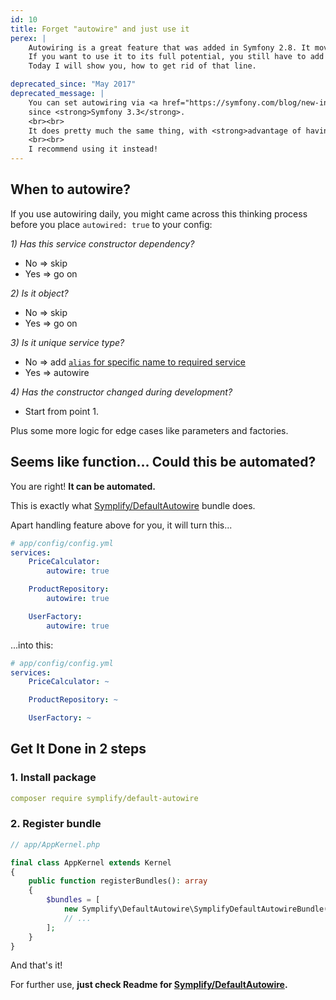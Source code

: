 ```yaml
---
id: 10
title: Forget "autowire" and just use it
perex: |
    Autowiring is a great feature that was added in Symfony 2.8. It moves Dependency Injection pattern to the next level.
    If you want to use it to its full potential, you still have to add 1 extra line to every service configuration.
    Today I will show you, how to get rid of that line.

deprecated_since: "May 2017"
deprecated_message: |
    You can set autowiring via <a href="https://symfony.com/blog/new-in-symfony-3-3-simpler-service-configuration#default-service-configuration">new <code>_defaults</code> per config file feature</a>
    since <strong>Symfony 3.3</strong>.
    <br><br>
    It does pretty much the same thing, with <strong>advantage of having it under control and explicitly defined</strong>.
    <br><br>
    I recommend using it instead!
---
```



## When to autowire?

If you use autowiring daily, you might came across this thinking process before you place `autowired: true` to your config:

*1) Has this service constructor dependency?*

- No => skip
- Yes => go on

*2) Is it object?*

- No => skip
- Yes => go on

*3) Is it unique service type?*

- No => add [`alias` for specific name to required service](https://github.com/symfony/symfony/pull/21494)
- Yes => autowire

*4) Has the constructor changed during development?*

- Start from point 1.

Plus some more logic for edge cases like parameters and factories.


## Seems like function... Could this be automated?

You are right! **It can be automated.**

This is exactly what [Symplify/DefaultAutowire](https://github.com/Symplify/DefaultAutowire) bundle does.

Apart handling feature above for you, it will turn this...

```yaml
# app/config/config.yml
services:
    PriceCalculator:
        autowire: true

    ProductRepository:
        autowire: true

    UserFactory:
        autowire: true
```

...into this:

```yaml
# app/config/config.yml
services:
    PriceCalculator: ~

    ProductRepository: ~

    UserFactory: ~
```

## Get It Done in 2 steps

### 1. Install package

```yaml
composer require symplify/default-autowire
```

### 2. Register bundle

```php
// app/AppKernel.php

final class AppKernel extends Kernel
{
    public function registerBundles(): array
    {
        $bundles = [
            new Symplify\DefaultAutowire\SymplifyDefaultAutowireBundle(),
            // ...
        ];
    }
}
```

And that's it!

For further use, **just check Readme for [Symplify/DefaultAutowire](https://github.com/Symplify/DefaultAutowire).**
